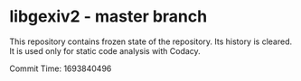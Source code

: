 # libgexiv2 - master branch

This repository contains frozen state of the repository.
Its history is cleared. It is used only for static code
analysis with Codacy.

Commit Time: 1693840496